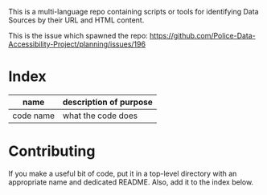 This is a multi-language repo containing scripts or tools for identifying Data Sources by their URL and HTML content.

This is the issue which spawned the repo: https://github.com/Police-Data-Accessibility-Project/planning/issues/196

# Index

name | description of purpose
--- | ---
code name | what the code does

# Contributing

If you make a useful bit of code, put it in a top-level directory with an appropriate name and dedicated README. Also, add it to the index below.
